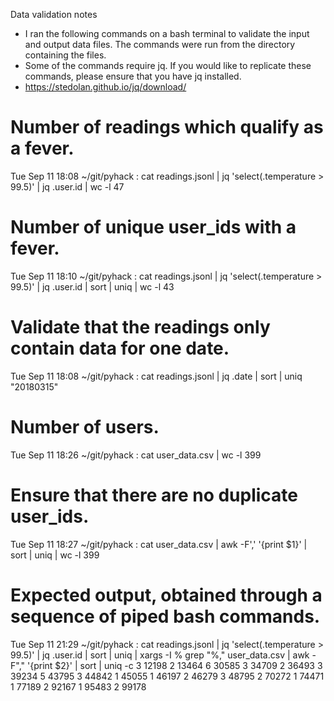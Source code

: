 Data validation notes

- I ran the following commands on a bash terminal to validate the input and output data files. The commands were run from the directory containing the files.  
- Some of the commands require jq. If you would like to replicate these commands, please ensure that you have jq installed.
- https://stedolan.github.io/jq/download/

# Number of readings which qualify as a fever. 
Tue Sep 11 18:08 ~/git/pyhack : cat readings.jsonl | jq 'select(.temperature > 99.5)' | jq .user.id | wc -l
      47

# Number of unique user_ids with a fever. 
Tue Sep 11 18:10 ~/git/pyhack : cat readings.jsonl | jq 'select(.temperature > 99.5)' | jq .user.id | sort | uniq | wc -l
      43

# Validate that the readings only contain data for one date. 
Tue Sep 11 18:08 ~/git/pyhack : cat readings.jsonl | jq .date | sort | uniq
"20180315"

# Number of users. 
Tue Sep 11 18:26 ~/git/pyhack : cat user_data.csv | wc -l
     399

# Ensure that there are no duplicate user_ids. 
Tue Sep 11 18:27 ~/git/pyhack : cat user_data.csv | awk -F',' '{print $1}' | sort | uniq | wc -l
     399

# Expected output, obtained through a sequence of piped bash commands.  
Tue Sep 11 21:29 ~/git/pyhack : cat readings.jsonl | jq 'select(.temperature > 99.5)' | jq .user.id | sort | uniq | xargs -I % grep "%," user_data.csv | awk -F"," '{print $2}' | sort | uniq -c
   3 12198
   2 13464
   6 30585
   3 34709
   2 36493
   3 39234
   5 43795
   3 44842
   1 45055
   1 46197
   2 46279
   3 48795
   2 70272
   1 74471
   1 77189
   2 92167
   1 95483
   2 99178
